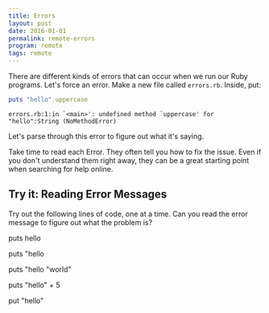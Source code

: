 ```yaml
---
title: Errors
layout: post
date: 2016-01-01
permalink: remote-errors
program: remote
tags: remote
---
```


There are different kinds of errors that can occur when we run our Ruby programs. Let's force an error. Make a new file called `errors.rb`. Inside, put:

```ruby
puts "hello".uppercase
```

```
errors.rb:1:in `<main>': undefined method `uppercase' for "hello":String (NoMethodError)
```

Let's parse through this error to figure out what it's saying. 

Take time to read each Error. They often tell you how to fix the issue. Even if you don't understand them right away, they can be a great starting point when searching for help online.


<div class="try-it">
<h2>Try it: Reading Error Messages</h2>

<p>Try out the following lines of code, one at a time. Can you read the error message to figure out what the problem is?</p>

<p>puts hello</p>
<p>puts "hello</p>
<p>puts "hello "world"</p>
<p>puts "hello" + 5</p>
<p>put "hello"</p>
</div>
